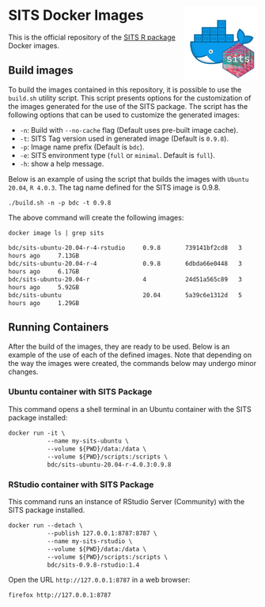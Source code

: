 # SITS Docker Images <img src=".github/sits-docker-sticker.png" align="right" width="150"/>

This is the official repository of the [SITS R package](https://github.com/e-sensing/sits) Docker images. 

## Build images

To build the images contained in this repository, it is possible to use the `build.sh` utility script. This script presents options for the customization of the images generated for the use of the SITS package. The script has the following options that can be used to customize the generated images:

- `-n`: Build with `--no-cache` flag (Default uses pre-built image cache).  
- `-t`: SITS Tag version used in generated image (Default is `0.9.8`).
- `-p`: Image name prefix (Default is `bdc`).
- `-e`: SITS environment type (`full` or `minimal`. Default is `full`).
- `-h`: show a help message.

Below is an example of using the script that builds the images with `Ubuntu 20.04`, `R 4.0.3`. The tag name defined for the SITS image is 0.9.8.

```shell
./build.sh -n -p bdc -t 0.9.8
```

The above command will create the following images:

```shell
docker image ls | grep sits
```

```
bdc/sits-ubuntu-20.04-r-4-rstudio     0.9.8       739141bf2cd8   3 hours ago     7.13GB
bdc/sits-ubuntu-20.04-r-4             0.9.8       6dbda66e0448   3 hours ago     6.17GB
bdc/sits-ubuntu-20.04-r               4           24d51a565c89   3 hours ago     5.92GB
bdc/sits-ubuntu                       20.04       5a39c6e1312d   5 hours ago     1.29GB
```

## Running Containers

After the build of the images, they are ready to be used. Below is an example of the use of each of the defined images. Note that depending on the way the images were created, the commands below may undergo minor changes.

### Ubuntu container with SITS Package

This command opens a shell terminal in an Ubuntu container with the SITS package installed:

```shell
docker run -it \
           --name my-sits-ubuntu \
           --volume ${PWD}/data:/data \
           --volume ${PWD}/scripts:/scripts \
           bdc/sits-ubuntu-20.04-r-4.0.3:0.9.8
```

### RStudio container with SITS Package

This command runs an instance of RStudio Server (Community) with the SITS package installed.

```shell
docker run --detach \
           --publish 127.0.0.1:8787:8787 \
           --name my-sits-rstudio \
           --volume ${PWD}/data:/data \
           --volume ${PWD}/scripts:/scripts \
           bdc/sits-0.9.8-rstudio:1.4
```

Open the URL `http://127.0.0.1:8787` in a web browser:

```shell
firefox http://127.0.0.1:8787
```